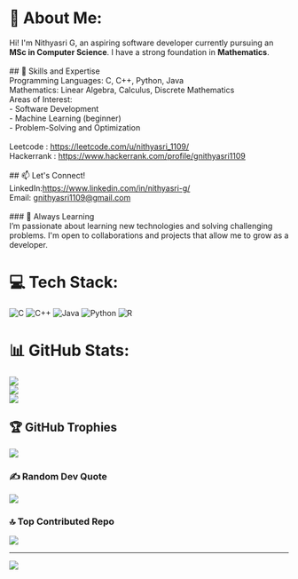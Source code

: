 # 💫 About Me:
Hi!  I'm Nithyasri G, an aspiring software developer currently pursuing an **MSc in Computer Science**. I have a strong foundation in **Mathematics**.<br><br>## 🚀 Skills and Expertise  <br>Programming Languages: C, C++, Python, Java  <br>Mathematics: Linear Algebra, Calculus, Discrete Mathematics  <br>Areas of Interest: <br>  - Software Development    <br>  - Machine Learning (beginner)  <br>  - Problem-Solving and Optimization  <br><br>Leetcode : https://leetcode.com/u/nithyasri_1109/<br>Hackerrank : https://www.hackerrank.com/profile/gnithyasri1109<br><br>## 📫 Let's Connect!  <br>LinkedIn:https://www.linkedin.com/in/nithyasri-g/<br>Email: gnithyasri1109@gmail.com<br><br>### 🌱 Always Learning  <br>I’m passionate about learning new technologies and solving challenging problems. I'm open to collaborations and projects that allow me to grow as a developer.


# 💻 Tech Stack:
![C](https://img.shields.io/badge/c-%2300599C.svg?style=for-the-badge&logo=c&logoColor=white) ![C++](https://img.shields.io/badge/c++-%2300599C.svg?style=for-the-badge&logo=c%2B%2B&logoColor=white) ![Java](https://img.shields.io/badge/java-%23ED8B00.svg?style=for-the-badge&logo=openjdk&logoColor=white) ![Python](https://img.shields.io/badge/python-3670A0?style=for-the-badge&logo=python&logoColor=ffdd54) ![R](https://img.shields.io/badge/r-%23276DC3.svg?style=for-the-badge&logo=r&logoColor=white)
# 📊 GitHub Stats:
![](https://github-readme-stats.vercel.app/api?username=Nithyasri-G&theme=dark&hide_border=false&include_all_commits=false&count_private=false)<br/>
![](https://github-readme-streak-stats.herokuapp.com/?user=Nithyasri-G&theme=dark&hide_border=false)<br/>
![](https://github-readme-stats.vercel.app/api/top-langs/?username=Nithyasri-G&theme=dark&hide_border=false&include_all_commits=false&count_private=false&layout=compact)

## 🏆 GitHub Trophies
![](https://github-profile-trophy.vercel.app/?username=Nithyasri-G&theme=radical&no-frame=false&no-bg=true&margin-w=4)

### ✍️ Random Dev Quote
![](https://quotes-github-readme.vercel.app/api?type=horizontal&theme=radical)

### 🔝 Top Contributed Repo
![](https://github-contributor-stats.vercel.app/api?username=Nithyasri-G&limit=5&theme=dark&combine_all_yearly_contributions=true)

---
[![](https://visitcount.itsvg.in/api?id=Nithyasri-G&icon=0&color=0)](https://visitcount.itsvg.in)

<!-- Proudly created with GPRM ( https://gprm.itsvg.in ) -->
